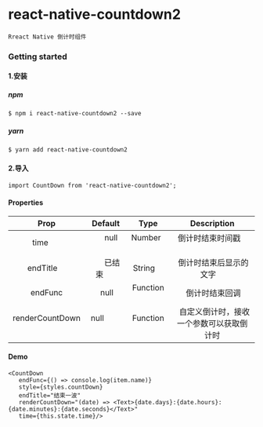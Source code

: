 # react-native-countdown2
```
Rreact Native 倒计时组件
```

### Getting started
#### 1.安装
##### npm
```
$ npm i react-native-countdown2 --save
```
##### yarn
```
$ yarn add react-native-countdown2
```
#### 2.导入
```
import CountDown from 'react-native-countdown2';
```

#### Properties  
|    Prop       |      Default   |  Type        |  Description             |
|:-----------------:|:--------------:|:-----------------:|:------------------------------:|
|    time          |        null       |  Number      |  倒计时结束时间戳         |
|    endTitle        |       已结束       |  String      |  倒计时结束后显示的文字      |
|    endFunc    |      null      |  Function    |  倒计时结束回调 |
|  renderCountDown   |  null             |  Function       |   自定义倒计时，接收一个参数可以获取倒计时  |

#### Demo
```
<CountDown
   endFunc={() => console.log(item.name)}
   style={styles.countDown}
   endTitle="结束一波"
   renderCountDown="(date) => <Text>{date.days}:{date.hours}:{date.minutes}:{date.seconds}</Text>"
   time={this.state.time}/>
```
